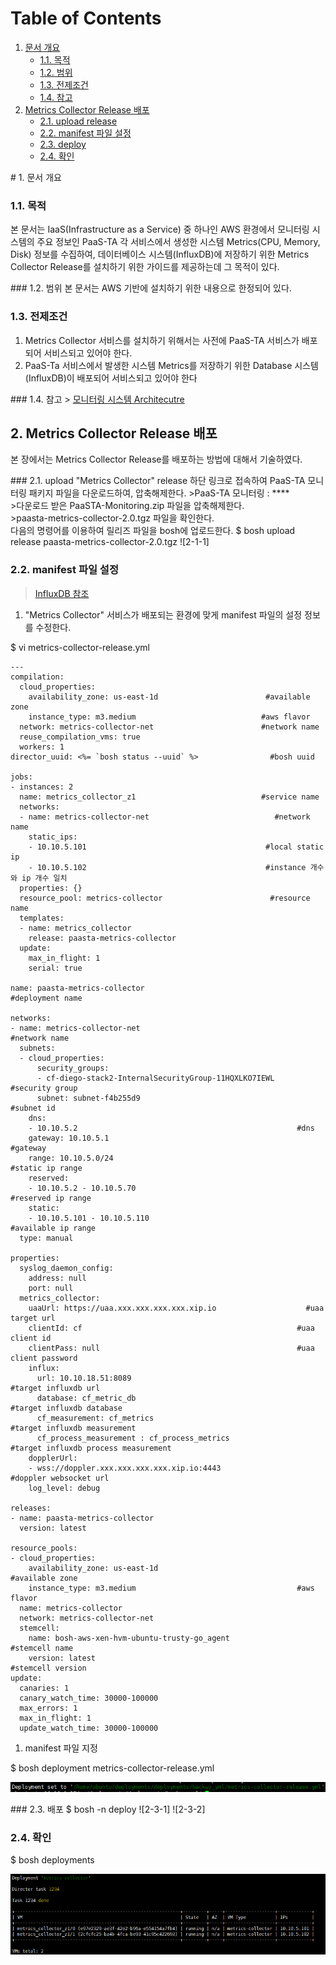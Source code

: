 # Table of Contents

1. [문서 개요](paas-ta-metrics-collector-aws-_v1.0.md#1)
   * [1.1. 목적](paas-ta-metrics-collector-aws-_v1.0.md#2)
   * [1.2. 범위](paas-ta-metrics-collector-aws-_v1.0.md#3)
   * [1.3. 전제조건](paas-ta-metrics-collector-aws-_v1.0.md#4)
   * [1.4. 참고](paas-ta-metrics-collector-aws-_v1.0.md#5) 
2. [Metrics Collector Release 배포](paas-ta-metrics-collector-aws-_v1.0.md#6)
   * [2.1.  upload release](paas-ta-metrics-collector-aws-_v1.0.md#7)
   * [2.2.  manifest 파일 설정](paas-ta-metrics-collector-aws-_v1.0.md#8)
   * [2.3.  deploy](paas-ta-metrics-collector-aws-_v1.0.md#9)
   * [2.4.  확인](paas-ta-metrics-collector-aws-_v1.0.md#10)

 \# 1. 문서 개요

### 1.1. 목적

본 문서는 IaaS\(Infrastructure as a Service\) 중 하나인 AWS 환경에서 모니터링 시스템의 주요 정보인 PaaS-TA 각 서비스에서 생성한 시스템 Metrics\(CPU, Memory, Disk\) 정보를 수집하여, 데이터베이스 시스템\(InfluxDB\)에 저장하기 위한 Metrics Collector Release를 설치하기 위한 가이드를 제공하는데 그 목적이 있다.

 \#\#\# 1.2. 범위 본 문서는 AWS 기반에 설치하기 위한 내용으로 한정되어 있다.

### 1.3. 전제조건

1. Metrics Collector 서비스를 설치하기 위해서는 사전에 PaaS-TA 서비스가 배포되어 서비스되고 있어야 한다.
2. PaaS-Ta 서비스에서 발생한 시스템 Metrics를 저장하기 위한 Database 시스템\(InfluxDB\)이 배포되어 서비스되고 있어야 한다

 \#\#\# 1.4. 참고 &gt; [모니터링 시스템 Architecutre](https://github.com/OpenPaaSRnD/Documents-PaaSTA-2.0/blob/master/Use-Guide/PaaS-TA%20%EB%AA%A8%EB%8B%88%ED%84%B0%EB%A7%81%20%EC%8B%9C%EC%8A%A4%ED%85%9C%20Architecture.md)

## 2.  Metrics Collector Release 배포

본 장에서는 Metrics Collector Release를 배포하는 방법에 대해서 기술하였다.

 \#\#\# 2.1. upload "Metrics Collector" release 하단 링크로 접속하여 PaaS-TA 모니터링 패키지 파일을 다운로드하여, 압축해제한다. &gt;PaaS-TA 모니터링 : \*\*\*\*  
 &gt;다운로드 받은 PaaSTA-Monitoring.zip 파일을 압축해제한다.  
 &gt;paasta-metrics-collector-2.0.tgz 파일을 확인한다.  
 다음의 명령어를 이용하여 릴리즈 파일을 bosh에 업로드한다. $ bosh upload release paasta-metrics-collector-2.0.tgz !\[2-1-1\]

### 2.2.  manifest 파일 설정

> [InfluxDB 참조](https://github.com/OpenPaaSRnD/Documents-PaaSTA-2.0/blob/master/Use-Guide/PaaS-TA%20%EB%AA%A8%EB%8B%88%ED%84%B0%EB%A7%81%20DB%20%EB%B0%8F%20Metrics%20%EA%B0%80%EC%9D%B4%EB%93%9C.md)

1. "Metrics Collector" 서비스가 배포되는 환경에 맞게 manifest 파일의 설정 정보를 수정한다.

$ vi metrics-collector-release.yml

```text
---
compilation:
  cloud_properties:
    availability_zone: us-east-1d                        #available zone
    instance_type: m3.medium                            #aws flavor
  network: metrics-collector-net                        #network name
  reuse_compilation_vms: true
  workers: 1
director_uuid: <%= `bosh status --uuid` %>                #bosh uuid

jobs:
- instances: 2
  name: metrics_collector_z1                            #service name
  networks:
  - name: metrics-collector-net                            #network name
    static_ips: 
    - 10.10.5.101                                        #local static ip
    - 10.10.5.102                                        #instance 개수와 ip 개수 일치
  properties: {}
  resource_pool: metrics-collector                        #resource name
  templates:
  - name: metrics_collector    
    release: paasta-metrics-collector
  update:
    max_in_flight: 1
    serial: true

name: paasta-metrics-collector                                    #deployment name

networks:
- name: metrics-collector-net                                    #network name
  subnets:
  - cloud_properties:
      security_groups:
      - cf-diego-stack2-InternalSecurityGroup-11HQXLKO7IEWL        #security group
      subnet: subnet-f4b255d9                                    #subnet id
    dns:
    - 10.10.5.2                                                 #dns
    gateway: 10.10.5.1                                            #gateway
    range: 10.10.5.0/24                                            #static ip range
    reserved:    
    - 10.10.5.2 - 10.10.5.70                                    #reserved ip range
    static:
    - 10.10.5.101 - 10.10.5.110                                    #available ip range
  type: manual

properties:
  syslog_daemon_config:
    address: null
    port: null
  metrics_collector:
    uaaUrl: https://uaa.xxx.xxx.xxx.xxx.xip.io                    #uaa target url
    clientId: cf                                                #uaa client id
    clientPass: null                                            #uaa client password
    influx:
      url: 10.10.18.51:8089                                        #target influxdb url
      database: cf_metric_db                                    #target influxdb database
      cf_measurement: cf_metrics                                #target influxdb measurement
      cf_process_measurement : cf_process_metrics                #target influxdb process measurement
    dopplerUrl:
    - wss://doppler.xxx.xxx.xxx.xxx.xip.io:4443                    #doppler websocket url
    log_level: debug

releases:
- name: paasta-metrics-collector
  version: latest

resource_pools:
- cloud_properties:
    availability_zone: us-east-1d                                #available zone
    instance_type: m3.medium                                    #aws flavor
  name: metrics-collector
  network: metrics-collector-net 
  stemcell:
    name: bosh-aws-xen-hvm-ubuntu-trusty-go_agent                #stemcell name
    version: latest                                                #stemcell version
update:
  canaries: 1
  canary_watch_time: 30000-100000
  max_errors: 1
  max_in_flight: 1
  update_watch_time: 30000-100000
```

1. manifest 파일 지정

$ bosh deployment metrics-collector-release.yml

![](../../../.gitbook/assets/2-2-1%20%288%29.png)

 \#\#\# 2.3. 배포 $ bosh -n deploy !\[2-3-1\] !\[2-3-2\]

### 2.4.  확인

$ bosh deployments

![](../../../.gitbook/assets/2-4-1%20%2817%29.png)

